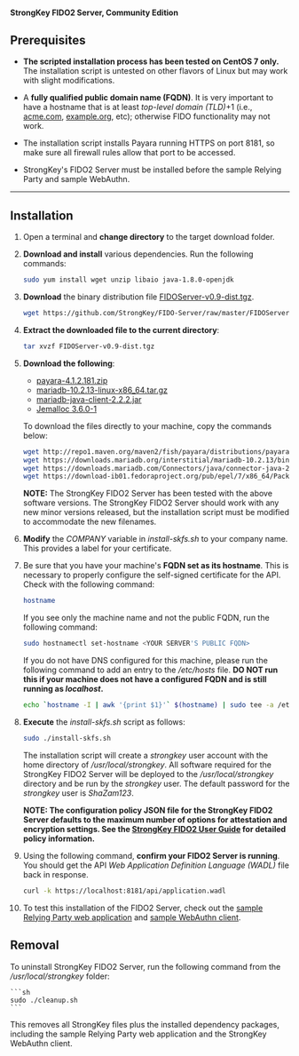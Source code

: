 #### StrongKey FIDO2 Server, Community Edition

## Prerequisites

-  **The scripted installation process has been tested on CentOS 7 only.** The installation script is untested on other flavors of Linux but may work with slight modifications.

-  A **fully qualified public domain name (FQDN)**. It is very important to have a hostname that is at least _top-level domain (TLD)_+1 (i.e., [acme.com](http://acme.com), [example.org](http://example.org), etc); otherwise FIDO functionality may not work.

-  The installation script installs Payara running HTTPS on port 8181, so make sure all firewall rules allow that port to be accessed.

- StrongKey's FIDO2 Server must be installed before the sample Relying Party and sample WebAuthn.

----------------

## Installation

1.  Open a terminal and **change directory** to the target download folder.

2.  **Download and install** various dependencies. Run the following commands:
    
    ```sh
    sudo yum install wget unzip libaio java-1.8.0-openjdk
    ```

3.  **Download** the binary distribution file [FIDOServer-v0.9-dist.tgz](../FIDOServer-v0.9-dist.tgz).

    ```sh
    wget https://github.com/StrongKey/FIDO-Server/raw/master/FIDOServer-v0.9-dist.tgz
    ```

4.  **Extract the downloaded file to the current directory**:

    ```sh
    tar xvzf FIDOServer-v0.9-dist.tgz
    ```

5.  **Download the following**:
    
    -   [payara-4.1.2.181.zip](http://repo1.maven.org/maven2/fish/payara/distributions/payara/4.1.2.181/payara-4.1.2.181.zip)
    -   [mariadb-10.2.13-linux-x86_64.tar.gz](https://downloads.mariadb.org/interstitial/mariadb-10.2.13/bintar-linux-x86_64/mariadb-10.2.13-linux-x86_64.tar.gz/from/http%3A//ftp.hosteurope.de/mirror/archive.mariadb.org/)
    -   [mariadb-java-client-2.2.2.jar](https://downloads.mariadb.com/Connectors/java/connector-java-2.2.2/mariadb-java-client-2.2.2.jar)
    -   [Jemalloc 3.6.0-1](https://download-ib01.fedoraproject.org/pub/epel/7/x86_64/Packages/j/jemalloc-3.6.0-1.el7.x86_64.rpm)

    To download the files directly to your machine, copy the commands below:  
    
    ```sh
    wget http://repo1.maven.org/maven2/fish/payara/distributions/payara/4.1.2.181/payara-4.1.2.181.zip
    wget https://downloads.mariadb.org/interstitial/mariadb-10.2.13/bintar-linux-x86_64/mariadb-10.2.13-linux-x86_64.tar.gz/from/http%3A//ftp.hosteurope.de/mirror/archive.mariadb.org/ -O mariadb-10.2.13-linux-x86_64.tar.gz
    wget https://downloads.mariadb.com/Connectors/java/connector-java-2.2.2/mariadb-java-client-2.2.2.jar
    wget https://download-ib01.fedoraproject.org/pub/epel/7/x86_64/Packages/j/jemalloc-3.6.0-1.el7.x86_64.rpm
    ```

    **NOTE:** The StrongKey FIDO2 Server has been tested with the above software versions. The StrongKey FIDO2 Server should work with any new minor versions released, but the installation script must be modified to accommodate the new filenames.

6.  **Modify** the _COMPANY_ variable in _install-skfs.sh_ to your company name. This provides a label for your certificate.

7. Be sure that you have your machine's **FQDN set as its hostname**. This is necessary to properly configure the self-signed certificate for the API. Check with the following command:

    ```sh
    hostname
    ```

    If you see only the machine name and not the public FQDN, run the following command:

    ```sh
    sudo hostnamectl set-hostname <YOUR SERVER'S PUBLIC FQDN>
    ```

    If you do not have DNS configured for this machine, please run the following command to add an entry to the _/etc/hosts_ file. 
    **DO NOT run this if your machine does not have a configured FQDN and is still running as _localhost_.**

    ```sh
    echo `hostname -I | awk '{print $1}'` $(hostname) | sudo tee -a /etc/hosts
    ```

8.  **Execute** the _install-skfs.sh_ script as follows:

    ```sh
    sudo ./install-skfs.sh
    ```

    The installation script will create a _strongkey_ user account with the home directory of _/usr/local/strongkey_. All software required for the StrongKey FIDO2 Server will be deployed to the _/usr/local/strongkey_ directory and be run by the _strongkey_ user. The default password for the _strongkey_ user is _ShaZam123_.
    
    **NOTE: The configuration policy JSON file for the StrongKey FIDO2 Server defaults to the maximum number of options for attestation and encryption settings. See the [StrongKey FIDO2 User Guide]() for detailed policy information.**

9. Using the following command, **confirm your FIDO2 Server is running**. You should get the API _Web Application Definition Language (WADL)_ file back in response.

    ```sh
    curl -k https://localhost:8181/api/application.wadl
    ```

10. To test this installation of the FIDO2 Server, check out the [sample Relying Party web application](https://github.com/StrongKey/relying-party-java) and [sample WebAuthn client](https://github.com/StrongKey/WebAuthn).

## Removal

To uninstall StrongKey FIDO2 Server, run the following command from the _/usr/local/strongkey_ folder:

    ```sh
    sudo ./cleanup.sh
    ```
This removes all StrongKey files plus the installed dependency packages, including the sample Relying Party web application and the StrongKey WebAuthn client.
